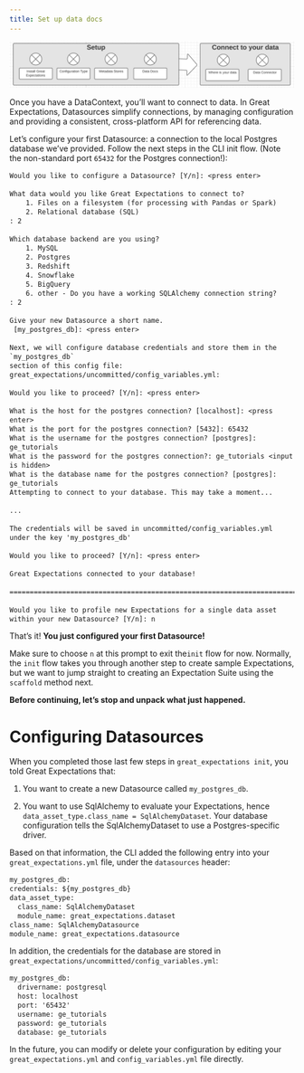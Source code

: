 ```yaml
---
title: Set up data docs
---
```


![minimap](minimap.png)

Once you have a DataContext, you’ll want to connect to data. In Great Expectations, Datasources simplify connections, by managing configuration and providing a consistent, cross-platform API for referencing data.

Let’s configure your first Datasource: a connection to the local Postgres database we’ve provided. Follow the next steps in the CLI init flow. (Note the non-standard port ```65432``` for the Postgres connection!):

````console
Would you like to configure a Datasource? [Y/n]: <press enter>

What data would you like Great Expectations to connect to?
    1. Files on a filesystem (for processing with Pandas or Spark)
    2. Relational database (SQL)
: 2

Which database backend are you using?
    1. MySQL
    2. Postgres
    3. Redshift
    4. Snowflake
    5. BigQuery
    6. other - Do you have a working SQLAlchemy connection string?
: 2

Give your new Datasource a short name.
 [my_postgres_db]: <press enter>

Next, we will configure database credentials and store them in the `my_postgres_db`
section of this config file: great_expectations/uncommitted/config_variables.yml:

Would you like to proceed? [Y/n]: <press enter>

What is the host for the postgres connection? [localhost]: <press enter>
What is the port for the postgres connection? [5432]: 65432
What is the username for the postgres connection? [postgres]: ge_tutorials
What is the password for the postgres connection?: ge_tutorials <input is hidden>
What is the database name for the postgres connection? [postgres]: ge_tutorials
Attempting to connect to your database. This may take a moment...

...

The credentials will be saved in uncommitted/config_variables.yml under the key 'my_postgres_db'

Would you like to proceed? [Y/n]: <press enter>

Great Expectations connected to your database!

================================================================================

Would you like to profile new Expectations for a single data asset
within your new Datasource? [Y/n]: n
````

That’s it! **You just configured your first Datasource!**

Make sure to choose ```n``` at this prompt to exit the```init``` flow for now. Normally, the ```init``` flow takes you through another step to create sample Expectations, but we want to jump straight to creating an Expectation Suite using the ```scaffold``` method next.

**Before continuing, let’s stop and unpack what just happened.**

# Configuring Datasources
When you completed those last few steps in ```great_expectations init```, you told Great Expectations that:

1. You want to create a new Datasource called ```my_postgres_db```.

2. You want to use SqlAlchemy to evaluate your Expectations, hence ```data_asset_type.class_name = SqlAlchemyDataset```. Your database configuration tells the SqlAlchemyDataset to use a Postgres-specific driver.

Based on that information, the CLI added the following entry into your ```great_expectations.yml``` file, under the ```datasources``` header:

````console
my_postgres_db:
credentials: ${my_postgres_db}
data_asset_type:
  class_name: SqlAlchemyDataset
  module_name: great_expectations.dataset
class_name: SqlAlchemyDatasource
module_name: great_expectations.datasource
````

In addition, the credentials for the database are stored in ```great_expectations/uncommitted/config_variables.yml```:

````console
my_postgres_db:
  drivername: postgresql
  host: localhost
  port: '65432'
  username: ge_tutorials
  password: ge_tutorials
  database: ge_tutorials
````

In the future, you can modify or delete your configuration by editing your ```great_expectations.yml``` and ```config_variables.yml``` file directly.



